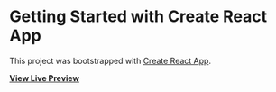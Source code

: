 # Getting Started with Create React App

This project was bootstrapped with [Create React App](https://github.com/facebook/create-react-app).



**[View Live Preview](https://www.nevdev.io/)**
